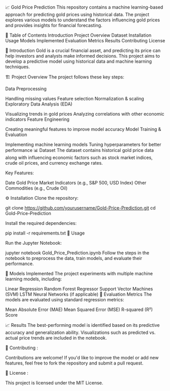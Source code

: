 📈 Gold Price Prediction
This repository contains a machine learning-based approach for predicting gold prices using historical data. The project explores various models to understand the factors influencing gold prices and provides insights for financial forecasting.

📝 Table of Contents
Introduction
Project Overview
Dataset
Installation
Usage
Models Implemented
Evaluation Metrics
Results
Contributing
License

📌 Introduction
Gold is a crucial financial asset, and predicting its price can help investors and analysts make informed decisions. This project aims to develop a predictive model using historical data and machine learning techniques.

🏗️ Project Overview
The project follows these key steps:

Data Preprocessing

Handling missing values
Feature selection
Normalization & scaling
Exploratory Data Analysis (EDA)

Visualizing trends in gold prices
Analyzing correlations with other economic indicators
Feature Engineering

Creating meaningful features to improve model accuracy
Model Training & Evaluation

Implementing machine learning models
Tuning hyperparameters for better performance
📊 Dataset
The dataset contains historical gold price data along with influencing economic factors such as stock market indices, crude oil prices, and currency exchange rates.

Key Features:

Date
Gold Price
Market Indicators (e.g., S&P 500, USD Index)
Other Commodities (e.g., Crude Oil)

⚙️ Installation
Clone the repository:

git clone https://github.com/yourusername/Gold-Price-Prediction.git
cd Gold-Price-Prediction

Install the required dependencies:

pip install -r requirements.txt
🚀 Usage

Run the Jupyter Notebook:

jupyter notebook Gold_Price_Prediction.ipynb
Follow the steps in the notebook to preprocess the data, train models, and evaluate their performance.

🤖 Models Implemented
The project experiments with multiple machine learning models, including:

Linear Regression
Random Forest Regressor
Support Vector Machines (SVM)
LSTM Neural Networks (if applicable)
📏 Evaluation Metrics
The models are evaluated using standard regression metrics:

Mean Absolute Error (MAE)
Mean Squared Error (MSE)
R-squared (R²) Score

📈 Results
The best-performing model is identified based on its predictive accuracy and generalization ability. Visualizations such as predicted vs. actual price trends are included in the notebook.

🤝 Contributing :

Contributions are welcome! If you'd like to improve the model or add new features, feel free to fork the repository and submit a pull request.

📜 License : 

This project is licensed under the MIT License.
